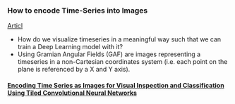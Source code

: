 ### How to encode Time-Series into Images 
[Articl](https://towardsdatascience.com/how-to-encode-time-series-into-images-for-financial-forecasting-using-convolutional-neural-networks-5683eb5c53d9)
* How do we visualize timeseries in a meaningful way such that we can train a Deep Learning model with it?
* Using Gramian Angular Fields (GAF) are images representing a timeseries in a non-Cartesian coordinates system (i.e. each point on the plane is referenced by a X and Y axis).

#### [Encoding Time Series as Images for Visual Inspection and Classification Using Tiled Convolutional Neural Networks](https://www.aaai.org/ocs/index.php/WS/AAAIW15/paper/viewFile/10179/10251)
